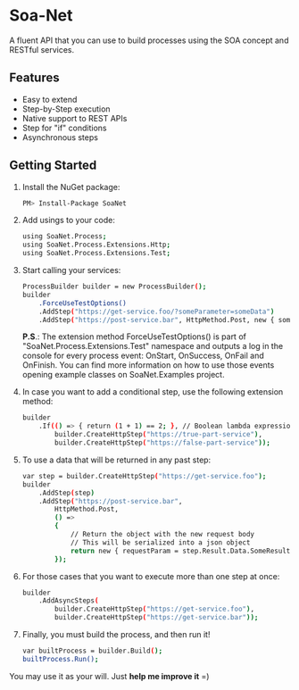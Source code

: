# Soa-Net
A fluent API that you can use to build processes using the SOA concept and RESTful services.

## Features
* Easy to extend
* Step-by-Step execution
* Native support to REST APIs
* Step for "if" conditions
* Asynchronous steps

## Getting Started
1) Install the NuGet package: 
    ```sh
    PM> Install-Package SoaNet
    ```

2) Add usings to your code:
    ```sh
    using SoaNet.Process;
    using SoaNet.Process.Extensions.Http;
    using SoaNet.Process.Extensions.Test;
    ```
    
3) Start calling your services:
    ```sh
    ProcessBuilder builder = new ProcessBuilder();
    builder
        .ForceUseTestOptions() 
        .AddStep("https://get-service.foo/?someParameter=someData")
        .AddStep("https://post-service.bar", HttpMethod.Post, new { someParameter = "someData" });
    ```
    
    **P.S**.: The extension method ForceUseTestOptions() is part of "SoaNet.Process.Extensions.Test" namespace and outputs a log in the console for every process event: OnStart, OnSuccess, OnFail and OnFinish. You can find more information on how to use those events opening example classes on SoaNet.Examples project.

4) In case you want to add a conditional step, use the following extension method:
    ```sh
    builder
        .If(() => { return (1 + 1) == 2; }, // Boolean lambda expression
            builder.CreateHttpStep("https://true-part-service"),    
            builder.CreateHttpStep("https://false-part-service"));
    ```
    
5) To use a data that will be returned in any past step:
    ```sh
    var step = builder.CreateHttpStep("https://get-service.foo");
    builder
        .AddStep(step)
        .AddStep("https://post-service.bar",
            HttpMethod.Post,
            () =>
            {
                // Return the object with the new request body
                // This will be serialized into a json object
                return new { requestParam = step.Result.Data.SomeResult };
            });
    ```
    
6) For those cases that you want to execute more than one step at once:    
    ```sh
    builder
        .AddAsyncSteps(
            builder.CreateHttpStep("https://get-service.foo"),
            builder.CreateHttpStep("https://get-service.bar"));
    ```

7) Finally, you must build the process, and then run it!
    ```sh
    var builtProcess = builder.Build();
    builtProcess.Run();
    ```

You may use it as your will. Just **help me improve it** =)
